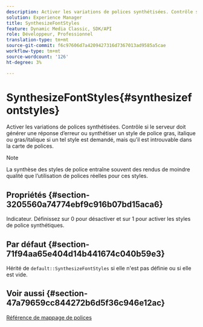 ```yaml
---
description: Activer les variations de polices synthétisées. Contrôle si le serveur doit générer une réponse d’erreur ou synthétiser un style de police gras, italique ou gras/italique si un tel style est demandé, mais qu’il est introuvable dans la carte de polices.
solution: Experience Manager
title: SynthesizeFontStyles
feature: Dynamic Media Classic, SDK/API
role: Développeur, Professionnel
translation-type: tm+mt
source-git-commit: f6c97606d7a4209427316d7367013ad9585a5cae
workflow-type: tm+mt
source-wordcount: '126'
ht-degree: 3%

---
```



# SynthesizeFontStyles{#synthesizefontstyles}

Activer les variations de polices synthétisées. Contrôle si le serveur doit générer une réponse d’erreur ou synthétiser un style de police gras, italique ou gras/italique si un tel style est demandé, mais qu’il est introuvable dans la carte de polices.

>[!NOTE]
>
>La synthèse des styles de police entraîne souvent des rendus de moindre qualité que l’utilisation de polices réelles pour ces styles.

## Propriétés {#section-3205560a74774ebf9c916b07bd15aca6}

Indicateur. Définissez sur 0 pour désactiver et sur 1 pour activer les styles de police synthétiques.

## Par défaut {#section-71f94aa65e404d14b441674c040b59e3}

Hérité de `default::SynthesizeFontStyles` si elle n&#39;est pas définie ou si elle est vide.

## Voir aussi {#section-47a79659cc844272b6d5f36c946e12ac}

[Référence de mappage de polices](../../../../../is-api/image-catalog/image-serving-api-ref/c-image-catalog-reference/c-font-map-reference/c-font-map-reference.md#concept-f81f319d03c646c5a8ef87b3277dd37d)

